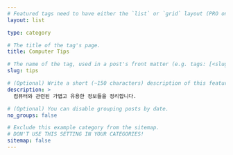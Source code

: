 ```yaml
---
# Featured tags need to have either the `list` or `grid` layout (PRO only).
layout: list

type: category

# The title of the tag's page.
title: Computer Tips

# The name of the tag, used in a post's front matter (e.g. tags: [<slug>]).
slug: tips

# (Optional) Write a short (~150 characters) description of this featured tag.
description: >
  컴퓨터와 관련된 가볍고 유용한 정보들을 정리합니다.

# (Optional) You can disable grouping posts by date.
no_groups: false

# Exclude this example category from the sitemap.
# DON'T USE THIS SETTING IN YOUR CATEGORIES!
sitemap: false
---
```

